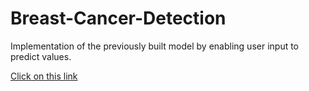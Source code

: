 # Breast-Cancer-Detection
Implementation of the previously built model by enabling user input to predict values. 

[Click on this link]("https://breast-cancer-detection-merry.streamlit.app/")
